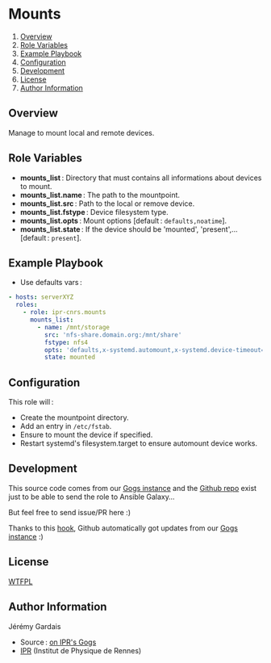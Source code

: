 # Mounts

1. [Overview](#overview)
2. [Role Variables](#role-variables)
3. [Example Playbook](#example-playbook)
4. [Configuration](#configuration)
5. [Development](#development)
5. [License](#license)
6. [Author Information](#author-information)

## Overview

Manage to mount local and remote devices.

## Role Variables

* **mounts_list** : Directory that must contains all informations about devices to mount.
* **mounts_list.name** : The path to the mountpoint.
* **mounts_list.src** : Path to the local or remove device.
* **mounts_list.fstype** : Device filesystem type.
* **mounts_list.opts** : Mount options [default : `defaults,noatime`].
* **mounts_list.state** : If the device should be 'mounted', 'present',… [default : `present`].

## Example Playbook

* Use defaults vars :

``` yml
- hosts: serverXYZ
  roles:
    - role: ipr-cnrs.mounts
      mounts_list:
        - name: /mnt/storage
          src: 'nfs-share.domain.org:/mnt/share'
          fstype: nfs4
          opts: 'defaults,x-systemd.automount,x-systemd.device-timeout=2,x-systemd.idle-timeout=1min,noatime,noauto'
          state: mounted
```

## Configuration

This role will :
* Create the mountpoint directory.
* Add an entry in `/etc/fstab`.
* Ensure to mount the device if specified.
* Restart systemd's filesystem.target to ensure automount device works.

## Development

This source code comes from our [Gogs instance][mounts source] and the [Github repo][mounts github] exist just to be able to send the role to Ansible Galaxy…

But feel free to send issue/PR here :)

Thanks to this [hook][gogs to github hook], Github automatically got updates from our [Gogs instance][mounts source] :)

## License

[WTFPL][wtfpl website]

## Author Information

Jérémy Gardais
* Source : [on IPR's Gogs][mounts source]
* [IPR][ipr website] (Institut de Physique de Rennes)

[vars directory]: ./vars
[gogs to github hook]: https://stackoverflow.com/a/21998477
[mounts source]: https://git.ipr.univ-rennes1.fr/cellinfo/ansible.mounts
[mounts github]: https://github.com/ipr-cnrs/mounts
[wtfpl website]: http://www.wtfpl.net/about/
[ipr website]: https://ipr.univ-rennes1.fr/
